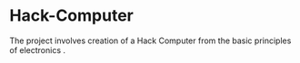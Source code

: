 # Hack-Computer
The project involves creation of a Hack Computer from the basic principles of electronics . 

